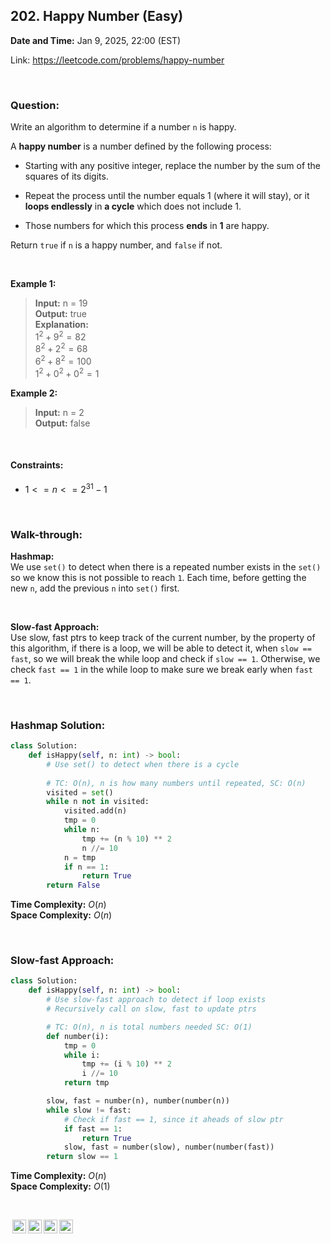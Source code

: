 ## 202. Happy Number (Easy)
**Date and Time:** Jan 9, 2025, 22:00 (EST)

Link: https://leetcode.com/problems/happy-number

<br>

### Question:
Write an algorithm to determine if a number `n` is happy.

A **happy number** is a number defined by the following process:

* Starting with any positive integer, replace the number by the sum of the squares of its digits.

* Repeat the process until the number equals 1 (where it will stay), or it **loops endlessly** in **a cycle** which does not include 1.

* Those numbers for which this process **ends** in **1** are happy.

Return `true` if `n` is a happy number, and `false` if not.

<br>

**Example 1:**
> **Input:** n = 19 <br>
> **Output:** true <br>
> **Explanation:** <br>
> $1^2 + 9^2 = 82$ <br>
> $8^2 + 2^2 = 68$ <br>
> $6^2 + 8^2 = 100$ <br>
> $1^2 + 0^2 + 0^2 = 1$ <br>

**Example 2:**
> **Input:** n = 2 <br>
> **Output:** false <br>

<br>

#### Constraints:
* $1 <= n <= 2^{31} - 1$

<br>

### Walk-through: 
**Hashmap:** <br>
We use `set()` to detect when there is a repeated number exists in the `set()` so we know this is not possible to reach `1`. Each time, before getting the new `n`, add the previous `n` into `set()` first.

<br>

**Slow-fast Approach:** <br>
Use slow, fast ptrs to keep track of the current number, by the property of this algorithm, if there is a loop, we will be able to detect it, when `slow == fast`, so we will break the while loop and check if `slow == 1`. Otherwise, we check `fast == 1` in the while loop to make sure we break early when `fast == 1`.

<br>

### Hashmap Solution:
```python
class Solution:
    def isHappy(self, n: int) -> bool:
        # Use set() to detect when there is a cycle
        
        # TC: O(n), n is how many numbers until repeated, SC: O(n)
        visited = set()
        while n not in visited:
            visited.add(n)
            tmp = 0
            while n:
                tmp += (n % 10) ** 2
                n //= 10
            n = tmp
            if n == 1:
                return True
        return False
```
**Time Complexity:** $O(n)$ <br>
**Space Complexity:** $O(n)$

<br>

### Slow-fast Approach:
```python
class Solution:
    def isHappy(self, n: int) -> bool:
        # Use slow-fast approach to detect if loop exists
        # Recursively call on slow, fast to update ptrs

        # TC: O(n), n is total numbers needed SC: O(1)
        def number(i):
            tmp = 0
            while i:
                tmp += (i % 10) ** 2
                i //= 10
            return tmp

        slow, fast = number(n), number(number(n))
        while slow != fast:
            # Check if fast == 1, since it aheads of slow ptr
            if fast == 1:
                return True
            slow, fast = number(slow), number(number(fast))
        return slow == 1
```
**Time Complexity:** $O(n)$ <br>
**Space Complexity:** $O(1)$

<br>

<img style="height:22px!important;margin-left:3px;vertical-align:text-bottom;" src="https://mirrors.creativecommons.org/presskit/icons/cc.svg?ref=chooser-v1" alt="CC BY-NC-SA" title="CC BY-NC-SA"><img style="height:22px!important;margin-left:3px;vertical-align:text-bottom;" src="https://mirrors.creativecommons.org/presskit/icons/by.svg?ref=chooser-v1" alt="BY: credit must be given to the creator" title="BY: credit must be given to the creator"><img style="height:22px!important;margin-left:3px;vertical-align:text-bottom;" src="https://mirrors.creativecommons.org/presskit/icons/nc.svg?ref=chooser-v1" alt="NC: Only noncommercial uses of the work are permitted" title="NC: Only noncommercial uses of the work are permitted"><img style="height:22px!important;margin-left:3px;vertical-align:text-bottom;" src="https://mirrors.creativecommons.org/presskit/icons/sa.svg?ref=chooser-v1" alt="SA: Adaptations must be shared under the same terms" title="SA: Adaptations must be shared under the same terms">